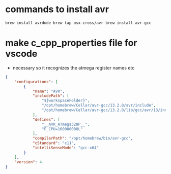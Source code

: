 # commands to install avr
`
brew install avrdude
brew tap osx-cross/avr
brew install avr-gcc
`
# make c_cpp_properties file for vscode
- necessary so it recognizes the atmega register names etc
```json
{
    "configurations": [
        {
            "name": "AVR",
            "includePath": [
                "${workspaceFolder}",
                "/opt/homebrew/Cellar/avr-gcc/13.2.0/avr/include",
                "/opt/homebrew/Cellar/avr-gcc/13.2.0/lib/gcc/avr/13/include"
            ],
            "defines": [
                "__AVR_ATmega328P__",
                "F_CPU=16000000UL"
            ],
            "compilerPath": "/opt/homebrew/bin/avr-gcc",
            "cStandard": "c11",
            "intelliSenseMode": "gcc-x64"
        }
    ],
    "version": 4
}
```